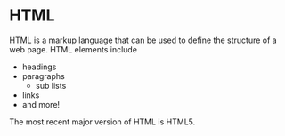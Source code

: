 # HTML

HTML is a markup language that can be used to define the structure of a web page. HTML elements include

* headings
* paragraphs
    * sub lists
* links
* and more!

The most recent major version of HTML is HTML5.